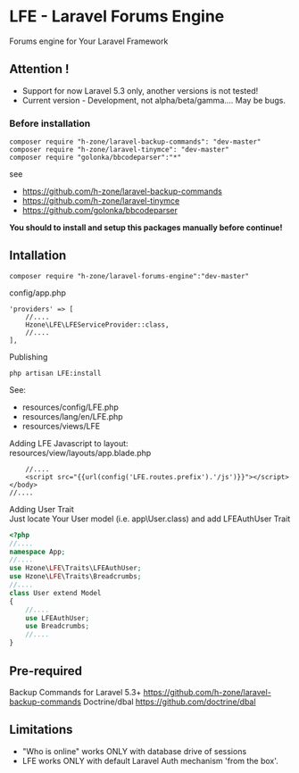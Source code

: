 # LFE - Laravel Forums Engine
Forums engine for Your Laravel Framework

## Attention !
- Support for now Laravel 5.3 only, another versions is not tested!
- Current version - Development, not alpha/beta/gamma.... May be bugs.

### Before installation
```
composer require "h-zone/laravel-backup-commands": "dev-master"
composer require "h-zone/laravel-tinymce": "dev-master"
composer require "golonka/bbcodeparser":"*"

```
see
- https://github.com/h-zone/laravel-backup-commands
- https://github.com/h-zone/laravel-tinymce
- https://github.com/golonka/bbcodeparser

**You should to install and setup this packages manually before continue!**


## Intallation
```
composer require "h-zone/laravel-forums-engine":"dev-master"
```

config/app.php
```
'providers' => [
    //....
    Hzone\LFE\LFEServiceProvider::class,
    //....
],
```

Publishing
```
php artisan LFE:install
```
See:
* resources/config/LFE.php
* resources/lang/en/LFE.php
* resources/views/LFE

Adding LFE Javascript to layout:<br />
resources/view/layouts/app.blade.php
```
    //....
    <script src="{{url(config('LFE.routes.prefix').'/js')}}"></script>
</body>
//....
```

Adding User Trait<br />
Just locate Your User model (i.e. app\User.class)
and add LFEAuthUser Trait
```php
<?php
//....
namespace App;
//....
use Hzone\LFE\Traits\LFEAuthUser;
use Hzone\LFE\Traits\Breadcrumbs;
//....
class User extend Model
{
    //....
    use LFEAuthUser;
    use Breadcrumbs;
    //....
}
```

## Pre-required
Backup Commands for Laravel 5.3+ https://github.com/h-zone/laravel-backup-commands
Doctrine/dbal https://github.com/doctrine/dbal

## Limitations
- "Who is online" works ONLY with database drive of sessions
- LFE works ONLY with default Laravel Auth mechanism 'from the box'.
